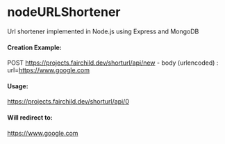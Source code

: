 # nodeURLShortener
Url shortener implemented in Node.js using Express and MongoDB

#### Creation Example:

POST https://projects.fairchild.dev/shorturl/api/new - body (urlencoded) :  url=https://www.google.com

#### Usage:

https://projects.fairchild.dev/shorturl/api/0

#### Will redirect to:

https://www.google.com
